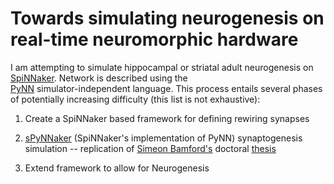 # Towards simulating neurogenesis on real-time neuromorphic hardware

I am attempting to simulate hippocampal or striatal adult neurogenesis on 
[SpiNNaker](http://apt.cs.manchester.ac.uk/projects/SpiNNaker/). Network is described using the  
[PyNN](http://neuralensemble.org/PyNN/) simulator-independent language. This process entails several phases of potentially 
increasing difficulty (this list is not exhaustive):


1.  Create a SpiNNaker based framework for defining rewiring synapses

2.  [sPyNNaker](http://spinnakermanchester.github.io/) (SpiNNaker's implementation of PyNN) synaptogenesis simulation -- replication of [Simeon Bamford's](http://www.sim.me.uk/) doctoral [thesis](http://www.sim.me.uk/neural/thesis.pdf)

3.  Extend framework to allow for Neurogenesis


